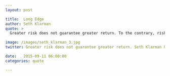 ```yaml
---
layout: post

title:  Long Edge
author: Seth Klarman
quote: >
  Greater risk does not guarantee greater return. To the contrary, risk erodes return by causing losses. By itself risk does not create incremental return, only price can accomplish that.

image: /images/seth_klarman_3.jpg
twitter: Greater risk does not guarantee greater return. Seth Klarman http://quotes.stockflare.com/

date:   2015-09-11 06:00:00
categories: quote

---
```



